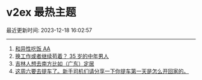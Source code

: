 # v2ex 最热主题

最近更新时间: 2023-12-18 16:02:57

--- 
1. [和异性吃饭 AA](https://www.v2ex.com/t/1001187) 
2. [换工作或者继续苟着？ 35 岁的中年男人](https://www.v2ex.com/t/1001230) 
3. [吉林人想去南方比如（广东）定居](https://www.v2ex.com/t/1001238) 
4. [这周六要去提车了。新手司机们请分享一下你提车第一天是怎么开回家的。](https://www.v2ex.com/t/1001301) 
